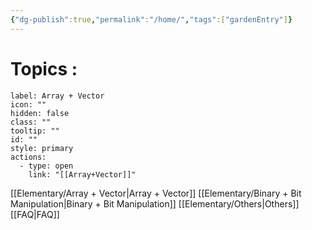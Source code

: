 ```yaml
---
{"dg-publish":true,"permalink":"/home/","tags":["gardenEntry"]}
---
```


# Topics :

```meta-bind-button
label: Array + Vector
icon: ""
hidden: false
class: ""
tooltip: ""
id: ""
style: primary
actions:
  - type: open
    link: "[[Array+Vector]]"

```

[[Elementary/Array + Vector\|Array + Vector]]
[[Elementary/Binary + Bit Manipulation\|Binary + Bit Manipulation]]
[[Elementary/Others\|Others]]
[[FAQ\|FAQ]]